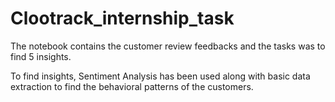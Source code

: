 # Clootrack_internship_task

The notebook contains the customer review feedbacks and the tasks was to find 5 insights.

To find insights, Sentiment Analysis has been used along with basic data extraction to find the behavioral patterns of the customers.
